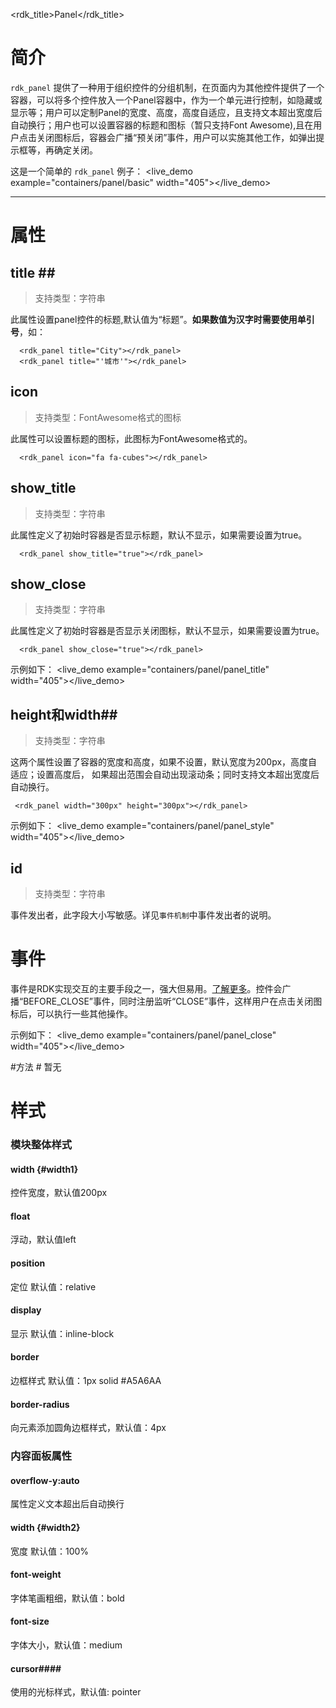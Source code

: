 <rdk_title>Panel</rdk_title>

# 简介 #

`rdk_panel` 提供了一种用于组织控件的分组机制，在页面内为其他控件提供了一个容器，可以将多个控件放入一个Panel容器中，作为一个单元进行控制，如隐藏或显示等；用户可以定制Panel的宽度、高度，高度自适应，且支持文本超出宽度后自动换行；用户也可以设置容器的标题和图标（暂只支持Font Awesome),且在用户点击关闭图标后，容器会广播“预关闭”事件，用户可以实施其他工作，如弹出提示框等，再确定关闭。

这是一个简单的 `rdk_panel` 例子：
<live_demo example="containers/panel/basic" width="405"></live_demo>

---
# 属性 #

## title <binding></binding>##
> 支持类型：字符串

此属性设置panel控件的标题,默认值为“标题”。**如果数值为汉字时需要使用单引号**，如：

      <rdk_panel title="City"></rdk_panel>
	  <rdk_panel title="'城市'"></rdk_panel>  

## icon ##
> 支持类型：FontAwesome格式的图标

此属性可以设置标题的图标，此图标为FontAwesome格式的。

      <rdk_panel icon="fa fa-cubes"></rdk_panel> 

## show_title ##
> 支持类型：字符串

此属性定义了初始时容器是否显示标题，默认不显示，如果需要设置为true。

      <rdk_panel show_title="true"></rdk_panel>

## show_close ##
> 支持类型：字符串

此属性定义了初始时容器是否显示关闭图标，默认不显示，如果需要设置为true。

      <rdk_panel show_close="true"></rdk_panel>


示例如下：
<live_demo example="containers/panel/panel_title" width="405"></live_demo>

## height和width##
>支持类型：字符串

这两个属性设置了容器的宽度和高度，如果不设置，默认宽度为200px，高度自适应；设置高度后，
如果超出范围会自动出现滚动条；同时支持文本超出宽度后自动换行。

     <rdk_panel width="300px" height="300px"></rdk_panel>

示例如下：
<live_demo example="containers/panel/panel_style" width="405"></live_demo>

## id ##
>支持类型：字符串

事件发出者，此字段大小写敏感。详见`事件机制`中事件发出者的说明。



# 事件 #
事件是RDK实现交互的主要手段之一，强大但易用。[了解更多](/doc/client/common/event/EventService.md)。控件会广播“BEFORE_CLOSE”事件，同时注册监听“CLOSE”事件，这样用户在点击关闭图标后，可以执行一些其他操作。

示例如下：
<live_demo example="containers/panel/panel_close" width="405"></live_demo>

#方法 #
暂无

# 样式 #

### 模块整体样式 ###

#### width {#width1}
控件宽度，默认值200px

#### float ####
浮动，默认值left


#### position ####
定位 默认值：relative

#### display ####
显示 默认值：inline-block

#### border ####
边框样式 默认值：1px solid #A5A6AA

#### border-radius ####
向元素添加圆角边框样式，默认值：4px

### 内容面板属性 ###

#### overflow-y:auto ####
属性定义文本超出后自动换行

#### width {#width2}
宽度 默认值：100%

#### font-weight ####
字体笔画粗细，默认值：bold

#### font-size ####
字体大小，默认值：medium

#### cursor####
使用的光标样式，默认值: pointer

